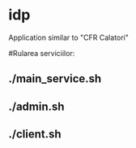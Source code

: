 # idp
Application similar to "CFR Calatori"

#Rularea serviciilor: 
## ./main_service.sh
## ./admin.sh
## ./client.sh
